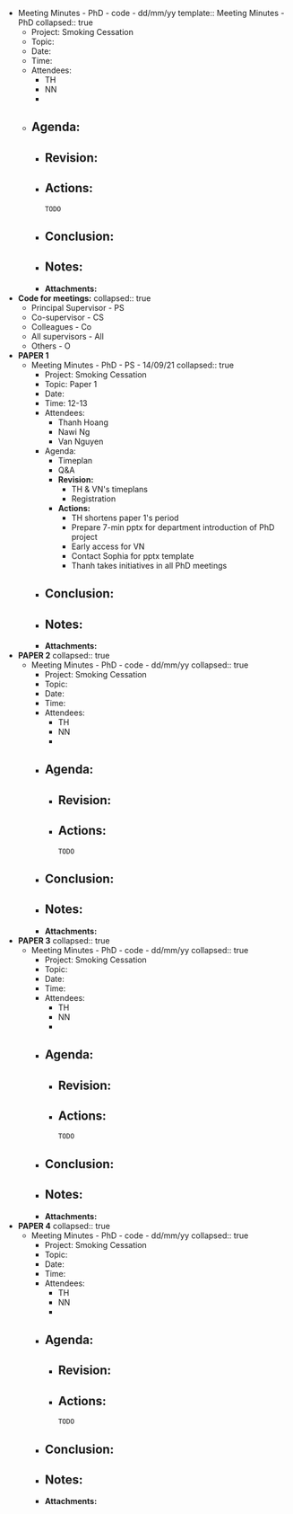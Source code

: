 - Meeting Minutes - PhD - code - dd/mm/yy
  template:: Meeting Minutes - PhD
  collapsed:: true
	- Project: Smoking Cessation
	- Topic:
	- Date:
	- Time:
	- Attendees:
		- TH
		- NN
		-
	- Agenda:
		-
		- **Revision:**
			-
		- **Actions:**
			-
			  TODO
		- **Conclusion:**
			-
		- **Notes:**
			-
		- **Attachments:**
- **Code for meetings:**
  collapsed:: true
	- Principal Supervisor - PS
	- Co-supervisor - CS
	- Colleagues - Co
	- All supervisors -  All
	- Others - O
- **PAPER 1**
	- Meeting Minutes - PhD - PS - 14/09/21
	  collapsed:: true
		- Project: Smoking Cessation
		- Topic: Paper 1
		- Date:
		- Time: 12-13
		- Attendees:
			- Thanh Hoang
			- Nawi Ng
			- Van Nguyen
		- Agenda:
			- Timeplan
			- Q&A
			- **Revision:**
				- TH & VN's timeplans
				- Registration
			- **Actions:**
				- TH shortens paper 1's period
				- Prepare 7-min pptx for department introduction of  PhD project
				- Early access for VN
				- Contact Sophia for pptx template
				- Thanh takes initiatives in all PhD meetings
		- **Conclusion:**
			-
		- **Notes:**
			-
		- **Attachments:**
- **PAPER 2**
  collapsed:: true
	- Meeting Minutes - PhD - code - dd/mm/yy
	  collapsed:: true
		- Project: Smoking Cessation
		- Topic:
		- Date:
		- Time:
		- Attendees:
			- TH
			- NN
			-
		- Agenda:
			-
			- **Revision:**
				-
			- **Actions:**
				-
				  TODO
		- **Conclusion:**
			-
		- **Notes:**
			-
		- **Attachments:**
- **PAPER 3**
  collapsed:: true
	- Meeting Minutes - PhD - code - dd/mm/yy
	  collapsed:: true
		- Project: Smoking Cessation
		- Topic:
		- Date:
		- Time:
		- Attendees:
			- TH
			- NN
			-
		- Agenda:
			-
			- **Revision:**
				-
			- **Actions:**
				-
				  TODO
		- **Conclusion:**
			-
		- **Notes:**
			-
		- **Attachments:**
- **PAPER 4**
  collapsed:: true
	- Meeting Minutes - PhD - code - dd/mm/yy
	  collapsed:: true
		- Project: Smoking Cessation
		- Topic:
		- Date:
		- Time:
		- Attendees:
			- TH
			- NN
			-
		- Agenda:
			-
			- **Revision:**
				-
			- **Actions:**
				-
				  TODO
		- **Conclusion:**
			-
		- **Notes:**
			-
		- **Attachments:**